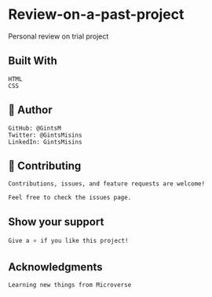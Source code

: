 # Review-on-a-past-project
Personal review on trial project
## Built With

    HTML
    CSS

## 👤 Author

    GitHub: @GintsM
    Twitter: @GintsMisins
    LinkedIn: GintsMisins


## 🤝 Contributing

    Contributions, issues, and feature requests are welcome!

    Feel free to check the issues page.

## Show your support

    Give a ⭐️ if you like this project!

## Acknowledgments

    Learning new things from Microverse
